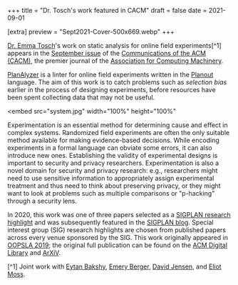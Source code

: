 +++
title = "Dr. Tosch's work featured in CACM"
draft = false
date = 2021-09-01

[extra]
preview = "Sept2021-Cover-500x669.webp"
+++

[Dr. Emma Tosch](https://uvm.edu~/etosch)'s work on static analysis for online field experiments[^1] appears in the [September issue](https://cacm.acm.org/magazines/2021/9/255047-planalyzer/fulltext) of the [Communications of the ACM (CACM)](https://cacm.acm.org/), the premier journal of the [Association for Computing Machinery](http://acm.org).

<!-- more -->

[PlanAlyzer](https://github.com/KDL-umass/PlanAlyzer) is a linter for online field experiments written in the [Planout](https://github.com/facebook/planout) language. The aim of this work is to catch problems such as _selection bias_ earlier in the process of designing experiments, before resources have been spent collecting data that may not be useful. 


<embed
    src="system.jpg"
    width="100%"
    height="100%"
></embed>

Experimentation is an essential method for determining cause and effect in complex systems. Randomized field experiments are often the only suitable method available for making evidence-based decisions. While encoding experiments in a formal language can obviate some errors, it can also introduce new ones. Establishing the validity of experimental designs is important to security and privacy researchers. Experimentation is also a novel domain for security and privacy research: e.g., researchers might need to use sensitive information to appropriately assign experimental treatment and thus need to think about preserving privacy, or they might want to look at problems such as multiple comparisons or "p-hacking" through a security lens. 

In 2020, this work was one of three papers selected as a [SIGPLAN research highlight](https://www.sigplan.org/Highlights/Papers/) and was subsequently featured in the [SIGPLAN blog](https://blog.sigplan.org/2020/09/01/2019-sigplan-research-highlight-awards/). Special interest group (SIG) research highlights are chosen from published papers across every venue sponsored by the SIG. This work originally appeared in [OOPSLA 2019](https://2019.splashcon.org/details/splash-2019-oopsla/63/PlanAlyzer-Assessing-Threats-to-the-Validity-of-Online-Experiments); the original full publication can be found on the [ACM Digital Library](https://dl.acm.org/doi/pdf/10.1145/3360608) and [ArXiV](https://arxiv.org/abs/1909.13649).

[^1] Joint work with [Eytan Bakshy](https://eytan.github.io/), [Emery Berger](https://cs.umass.edu/~berger), [David Jensen](https://cs.umass.edu/~jensen), and [Eliot Moss](https://cs.umass.edu/~moss).